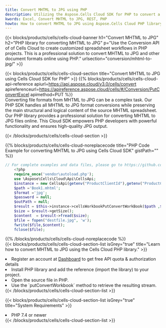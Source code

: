 ```yaml
---
title: Convert MHTML to JPG using PHP 
description: Utilizing the Aspose.Cells Cloud SDK for PHP to convert a MHTML format file to a JPG format file. 
kwords: Excel, Convert MHTML to JPG, REST, PHP
howto: How to convert MHTML to JPG using Aspose.Cells Cloud PHP library.
---
```



{{< blocks/products/cells/cells-cloud-banner h1="Convert MHTML to JPG" h2="PHP library for converting MHTML to JPG" p="Use the Conversion API of of Cells Cloud to create customized spreadsheet workflows in PHP projects. This is a professional solution to convert MHTML to JPG and other document formats online using PHP." urlsection="conversion/mhtml-to-jpg/" >}}

{{< blocks/products/cells/cells-cloud-section  title="Convert MHTML to JPG using Cells Cloud SDK for PHP" >}}
{{% blocks/products/cells/cells-cloud-api-reference  apiurl=https://api.aspose.cloud/v3.0/cells/convert  apireferenceurl=https://apireference.aspose.cloud/cells/#/Conversion/PutConvertExcel  apimethod=PUT %}}
<br/>
Converting file formats from MHTML to JPG can be a complex task. Our PHP SDK handles all MHTML to JPG format conversions while preserving the main structural and logical content of the source MHTML spreadsheet. Our PHP library provides a professional solution for converting MHTML to JPG files online. This Cloud SDK empowers PHP developers with powerful functionality and ensures high-quality JPG output.

{{< /blocks/products/cells/cells-cloud-section >}}

{{% blocks/products/cells/cells-cloud-noreplacecode title="PHP Code Example for converting MHTML to JPG using Cells Cloud SDK" gistPath="" %}}
 
```php
// For complete examples and data files, please go to https://github.com/aspose-cells-cloud/aspose-cells-cloud-php/
    <?php
    require_once('vendor\autoload.php');
    use \Aspose\Cells\Cloud\Api\CellsApi;
    $instance = new CellsApi(getenv("ProductClientId"),getenv("ProductClientSecret"));
    $path ='Book1.mhtml';    
    $format ='jpg';
    $password = null;
    $outPath = null;      
    $result = $this->instance->cellsWorkbookPutConvertWorkBook($path ,$format, $password,  $outPath);
    $size = $result->getSize();
    $content  = $result->fread($size);
    $file = fopen("destfile.jpg", 'w');
    fwrite($file,$content);
    fclose($file);
```
 
{{% /blocks/products/cells/cells-cloud-noreplacecode  %}}
<br/>
{{< blocks/products/cells/cells-cloud-section-list isGrey="true"  title="Learn how to convert MHTML to JPG using the Cells Cloud PHP library." >}}
<li>Register an account at <a href="https://dashboard.aspose.cloud/">Dashboard</a> to get free API quota & authorization details</li>
<li>Install PHP library and add the reference (import the library) to your project.</li>
<li>Open the source file in PHP.</li>
<li>Use the `putConvertWorkbook` method to retrieve the resulting stream.</li>
{{< /blocks/products/cells/cells-cloud-section-list >}}

{{< blocks/products/cells/cells-cloud-section-list isGrey="true"  title="System Requirements" >}}
<li>PHP 7.4 or newer</li>
{{< /blocks/products/cells/cells-cloud-section-list >}}
